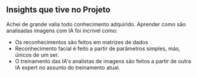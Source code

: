## Insights que tive no Projeto ##

Achei de grande valia todo conhecimento adquirido. Aprender como são analisadas imagens com IA foi incrível como:
* Os reconhecimentos são feitos em matrizes de dados
* Reconhecimento facial é feito a partir de parâmetros simples, más, únicos de um ser.
* O treinamento das IA's analistas de imagens são feitos a partir de outra IA expert no assunto do treinamento atual.
